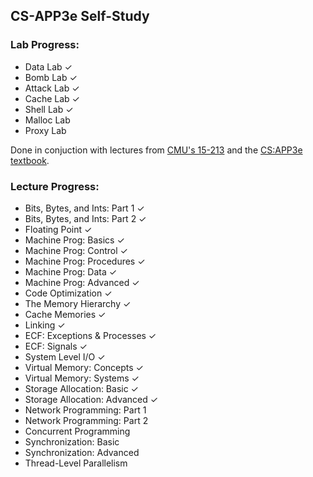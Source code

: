 ## CS-APP3e Self-Study

### Lab Progress:
- Data Lab ✓
- Bomb Lab ✓
- Attack Lab ✓
- Cache Lab ✓
- Shell Lab ✓
- Malloc Lab
- Proxy Lab

Done in conjuction with lectures from [CMU's 15-213](https://www.cs.cmu.edu/afs/cs/academic/class/15213-f15/www/schedule.html) and the [CS:APP3e textbook](http://csapp.cs.cmu.edu/3e/students.html).

### Lecture Progress:

- Bits, Bytes, and Ints: Part 1 ✓
- Bits, Bytes, and Ints: Part 2 ✓
- Floating Point ✓
- Machine Prog: Basics ✓
- Machine Prog: Control ✓
- Machine Prog: Procedures ✓
- Machine Prog: Data ✓
- Machine Prog: Advanced ✓
- Code Optimization ✓
- The Memory Hierarchy ✓
- Cache Memories ✓
- Linking ✓
- ECF: Exceptions & Processes ✓
- ECF: Signals ✓
- System Level I/O ✓
- Virtual Memory: Concepts ✓
- Virtual Memory: Systems	✓
- Storage Allocation: Basic ✓
- Storage Allocation: Advanced ✓
- Network Programming: Part 1
- Network Programming: Part 2
- Concurrent Programming
- Synchronization: Basic
- Synchronization: Advanced
- Thread-Level Parallelism
